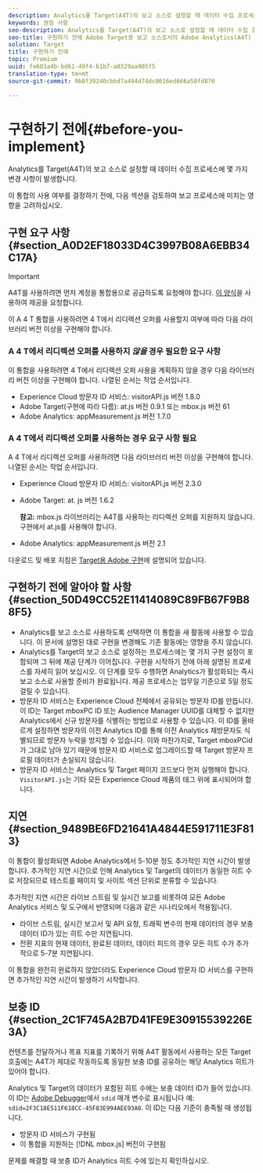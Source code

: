 ```yaml
---
description: Analytics를 Target(A4T)의 보고 소스로 설정할 때 데이터 수집 프로세스에 몇 가지 변경 사항이 발생합니다.
keywords: 권장 사항
seo-description: Analytics를 Target(A4T)의 보고 소스로 설정할 때 데이터 수집 프로세스에 몇 가지 변경 사항이 발생합니다.
seo-title: 구현하기 전에 Adobe Target용 보고 소스로서의 Adobe Analytics(A4T)
solution: Target
title: 구현하기 전에
topic: Premium
uuid: fe603a4b-bd61-49f4-b1b7-a0329aa905f5
translation-type: tm+mt
source-git-commit: 9b8f39240cbbd7a494d74dc0016ed666a58fd870

---
```



# 구현하기 전에{#before-you-implement}

Analytics를 Target(A4T)의 보고 소스로 설정할 때 데이터 수집 프로세스에 몇 가지 변경 사항이 발생합니다.

이 통합의 사용 여부를 결정하기 전에, 다음 섹션을 검토하여 보고 프로세스에 미치는 영향을 고려하십시오.

## 구현 요구 사항 {#section_A0D2EF18033D4C3997B08A6EBB34C17A}

>[!IMPORTANT]
>
>A4T를 사용하려면 먼저 계정을 통합용으로 공급하도록 요청해야 합니다. [이 양식](https://www.adobe.com/go/audiences)을 사용하여 제공을 요청합니다.

이 A 4 T 통합을 사용하려면 4 T에서 리디렉션 오퍼를 사용할지 여부에 따라 다음 라이브러리 버전 이상을 구현해야 합니다.

### A 4 T에서 리디렉션 오퍼를 사용하지 *않을* 경우 필요한 요구 사항

이 통합을 사용하려면 4 T에서 리디렉션 오퍼 사용을 계획하지 않을 경우 다음 라이브러리 버전 이상을 구현해야 합니다. 나열된 순서는 작업 순서입니다.

* Experience Cloud 방문자 ID 서비스: visitorAPI.js 버전 1.8.0
* Adobe Target(구현에 따라 다름): at.js 버전 0.9.1 또는 mbox.js 버전 61
* Adobe Analytics: appMeasurement.js 버전 1.7.0

### A 4 T에서 리디렉션 오퍼를 사용하는 경우 요구 사항 필요

A 4 T에서 리디렉션 오퍼를 사용하려면 다음 라이브러리 버전 이상을 구현해야 합니다. 나열된 순서는 작업 순서입니다.

* Experience Cloud 방문자 ID 서비스: visitorAPI.js 버전 2.3.0
* Adobe Target: at. js 버전 1.6.2

   **참고:** mbox.js 라이브러리는 A4T를 사용하는 리디렉션 오퍼를 지원하지 않습니다. 구현에서 at.js를 사용해야 합니다.

* Adobe Analytics: appMeasurement.js 버전 2.1

다운로드 및 배포 지침은 [Target용 Adobe 구현](https://marketing.adobe.com/resources/help/en_US/target/a4t/c_a4timplementation.html)에 설명되어 있습니다.

## 구현하기 전에 알아야 할 사항 {#section_50D49CC52E11414089C89FB67F9B88F5}

* Analytics를 보고 소스로 사용하도록 선택하면 이 통합을 새 활동에 사용할 수 있습니다. 이 문서에 설명된 대로 구현을 변경해도 기존 활동에는 영향을 주지 않습니다.
* Analytics를 Target의 보고 소스로 설정하는 프로세스에는 몇 가지 구현 설정이 포함되며 그 뒤에 제공 단계가 이어집니다. 구현을 시작하기 전에 아래 설명된 프로세스를 자세히 읽어 보십시오. 이 단계를 모두 수행하면 Analytics가 활성화되는 즉시 보고 소스로 사용할 준비가 완료됩니다. 제공 프로세스는 업무일 기준으로 5일 정도 걸릴 수 있습니다.
* 방문자 ID 서비스는 Experience Cloud 전체에서 공유되는 방문자 ID를 만듭니다. 이 ID는 Target mboxPC ID 또는 Audience Manager UUID를 대체할 수 없지만 Analytics에서 신규 방문자를 식별하는 방법으로 사용할 수 있습니다. 이 ID를 올바르게 설정하면 방문자의 이전 Analytics ID를 통해 이전 Analytics 재방문자도 식별되므로 방문자 누락을 방지할 수 있습니다. 이와 마찬가지로, Target mboxPCid가 그대로 남아 있기 때문에 방문자 ID 서비스로 업그레이드할 때 Target 방문자 프로필 데이터가 손실되지 않습니다.
* 방문자 ID 서비스는 Analytics 및 Target 페이지 코드보다 먼저 실행해야 합니다. `VisitorAPI.js`는 기타 모든 Experience Cloud 제품의 태그 위에 표시되어야 합니다.

## 지연 {#section_9489BE6FD21641A4844E591711E3F813}

이 통합이 활성화되면 Adobe Analytics에서 5-10분 정도 추가적인 지연 시간이 발생합니다. 추가적인 지연 시간으로 인해 Analytics 및 Target의 데이터가 동일한 히트 수로 저장되므로 테스트를 페이지 및 사이트 섹션 단위로 분류할 수 있습니다.

추가적인 지연 시간은 라이브 스트림 및 실시간 보고를 비롯하여 모든 Adobe Analytics 서비스 및 도구에서 반영되며 다음과 같은 시나리오에서 적용됩니다.

* 라이브 스트림, 실시간 보고서 및 API 요청, 트래픽 변수의 현재 데이터의 경우 보충 데이터 ID가 있는 히트 수만 지연됩니다.
* 전환 지표의 현재 데이터, 완료된 데이터, 데이터 피드의 경우 모든 히트 수가 추가적으로 5-7분 지연됩니다.

이 통합을 완전히 완료하지 않았더라도 Experience Cloud 방문자 ID 서비스를 구현하면 추가적인 지연 시간이 발생하기 시작합니다.

## 보충 ID {#section_2C1F745A2B7D41FE9E30915539226E3A}

컨텐츠를 전달하거나 목표 지표를 기록하기 위해 A4T 활동에서 사용하는 모든 Target 호출에는 A4T가 제대로 작동하도록 동일한 보충 ID를 공유하는 해당 Analytics 히트가 있어야 합니다.

Analytics 및 Target의 데이터가 포함된 히트 수에는 보충 데이터 ID가 들어 있습니다. 이 ID는 [Adobe Debugger](https://marketing.adobe.com/resources/help/en_US/sc/implement/?f=debugger)에서 `sdid` 매개 변수로 표시됩니다 예: `sdid=2F3C18E511F618CC-45F83E994AEE93A0`. 이 ID는 다음 기준이 충족될 때 생성됩니다.

* 방문자 ID 서비스가 구현됨
* 이 통합을 지원하는 [!DNL mbox.js] 버전이 구현됨

문제를 해결할 때 보충 ID가 Analytics 히트 수에 있는지 확인하십시오.
